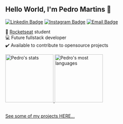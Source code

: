 ## Hello World, I'm Pedro Martins :rocket:
 
[![Linkedin Badge](https://img.shields.io/badge/-LinkedIn-6633cc?style=flat-square&logo=Linkedin&logoColor=white&link=https://www.linkedin.com/in/pedrohenriquemartinsdev)](https://www.linkedin.com/in/pedrohenriquemartinsdev) 
[![Instagram Badge](https://img.shields.io/badge/-Instagram-6633cc?style=flat-square&logo=Instagram&logoColor=white&link=https://www.instagram.com/omartins.pedro/)](https://www.instagram.com/omartins.pedro/)
[![Email Badge](https://img.shields.io/badge/-pedrohenriquem4rtins@gmail.com-6633cc?style=flat-square&logo=Gmail&logoColor=white&link=pedrohenriquem4rtins@gmail.com)](mailto:pedrohenriquem4rtins@gmail.com)

<p>
 🚀 <a href="https://github.com/pedromartinsdev">Rocketseat</a> student <br>
 💻 Future fullstack developer <br>
 ✔️ Available to contribute to opensource projects
</p>

 <div>
  <a href="https://github.com/pedromartinsdev">
       <img height="150em" src="https://github-readme-stats.vercel.app/api?username=pedromartinsdev&show_icons=true&theme=tokyonight" alt="Pedro's stats"/>
       <img height="150em" src="https://github-readme-stats.vercel.app/api/top-langs/?username=pedromartinsdev&layout=compact&theme=tokyonight" alt="Pedro's most languages"/>
 <div style="display: inline_block"><br>
</div>
        
[See some of my projects HERE...](https://pedromartinsdev.github.io/portfolio/)
